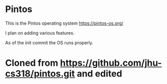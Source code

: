 # Pintos
This is the Pintos operating system https://pintos-os.org/

I plan on adding various features.

As of the init commit the OS runs properly.


# Cloned from https://github.com/jhu-cs318/pintos.git and edited
